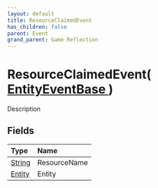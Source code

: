 ```yaml
---
layout: default
title: ResourceClaimedEvent
has_children: false
parent: Event
grand_parent: Game Reflection
---
```

# ResourceClaimedEvent( [ EntityEventBase ](/docs/game-reflection/events/entity_event_base) )
Description 

## Fields

| Type | Name |
|:-------------|:--------------|
| [String](/docs/game-reflection/components/string) | ResourceName |
| [Entity](/docs/game-reflection/classes/entity) | Entity |

